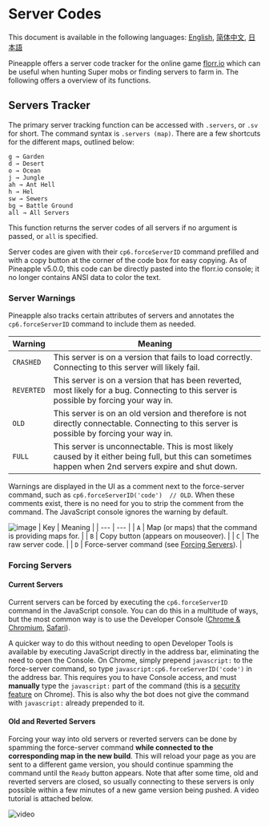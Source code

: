 # Server Codes
This document is available in the following languages: [English](https://github.com/squishycat92/PineappleDocs/blob/main/docs/servercodes/servercodes-english.md), [简体中文](placeholder), [日本語](placeholder)

Pineapple offers a server code tracker for the online game [florr.io](https://florr.io) which can be useful when hunting Super mobs or finding servers to farm in. The following offers a overview of its functions.

## Servers Tracker
The primary server tracking function can be accessed with `.servers`, or `.sv` for short. The command syntax is `.servers (map)`. There are a few shortcuts for the different maps, outlined below:
```
g → Garden
d → Desert
o → Ocean
j → Jungle
ah → Ant Hell
h → Hel
sw → Sewers
bg → Battle Ground
all → All Servers
```
This function returns the server codes of all servers if no argument is passed, or `all` is specified.

Server codes are given with their `cp6.forceServerID` command prefilled and with a copy button at the corner of the code box for easy copying. As of Pineapple v5.0.0, this code can be directly pasted into the florr.io console; it no longer contains ANSI data to color the text.

### Server Warnings
Pineapple also tracks certain attributes of servers and annotates the `cp6.forceServerID` command to include them as needed.

| Warning | Meaning |
| --- | --- |
| `CRASHED` | This server is on a version that fails to load correctly. Connecting to this server will likely fail. |
| `REVERTED` | This server is on a version that has been reverted, most likely for a bug. Connecting to this server is possible by forcing your way in. |
| `OLD` | This server is on an old version and therefore is not directly connectable. Connecting to this server is possible by forcing your way in. |
| `FULL` | This server is unconnectable. This is most likely caused by it either being full, but this can sometimes happen when 2nd servers expire and shut down. |

Warnings are displayed in the UI as a comment next to the force-server command, such as `cp6.forceServerID('code')  // OLD`. When these comments exist, there is no need for you to strip the comment from the command. The JavaScript console ignores the warning by default.

![image](https://github.com/user-attachments/assets/ebcb4c34-a507-4adf-b18f-7b3078903c14)
| Key | Meaning |
| --- | --- |
| `A` | Map (or maps) that the command is providing maps for. |
| `B` | Copy button (appears on mouseover). |
| `C` | The raw server code. |
| `D` | Force-server command (see [Forcing Servers](#forcing-servers)). |

### Forcing Servers
#### Current Servers
Current servers can be forced by executing the `cp6.forceServerID` command in the JavaScript console. You can do this in a multitude of ways, but the most common way is to use the Developer Console ([Chrome & Chromium](https://developer.chrome.com/docs/devtools/open), [Safari](https://developer.apple.com/library/archive/documentation/NetworkingInternetWeb/Conceptual/Web_Inspector_Tutorial/EnableWebInspector/EnableWebInspector.html)).

A quicker way to do this without needing to open Developer Tools is available by executing JavaScript directly in the address bar, eliminating the need to open the Console. On Chrome, simply prepend `javascript:` to the force-server command, so type `javascript:cp6.forceServerID('code')` in the address bar. This requires you to have Console access, and must **manually** type the `javascript:` part of the command (this is a [security feature](https://stackoverflow.com/questions/7698009/why-is-javascript-pseudo-protocol-stripped-from-url-bar-when-pasted) on Chrome). This is also why the bot does not give the command with `javascript:` already prepended to it.

#### Old and Reverted Servers
Forcing your way into old servers or reverted servers can be done by spamming the force-server command **while connected to the corresponding map in the new build**. This will reload your page as you are sent to a different game version, you should continue spamming the command until the `Ready` button appears. Note that after some time, old and reverted servers are closed, so usually connecting to these servers is only possible within a few minutes of a new game version being pushed. A video tutorial is attached below.

![video](https://github.com/user-attachments/assets/ea61d092-31fa-4ff0-855b-0e6eae6ee8a4)
